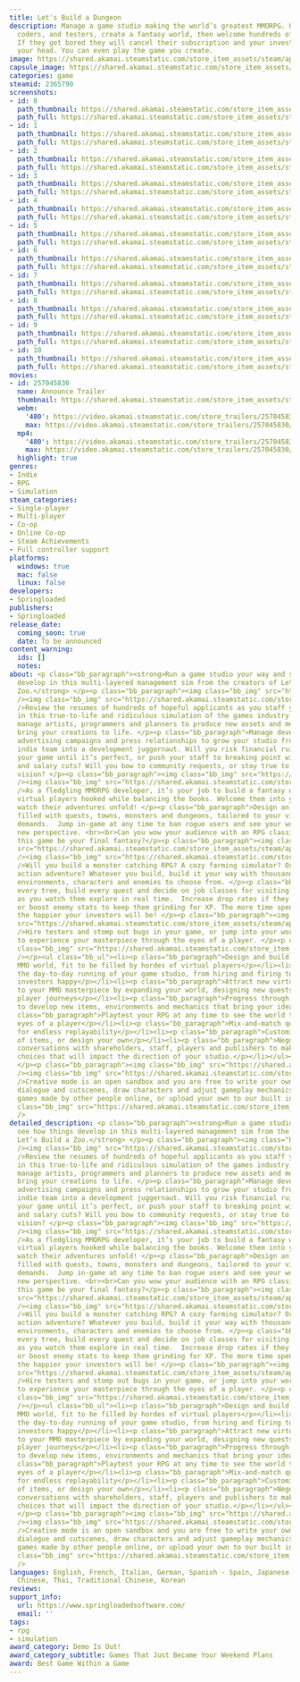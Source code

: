 ```yaml
---
title: Let's Build a Dungeon
description: Manage a game studio making the world’s greatest MMORPG. Hire designers,
  coders, and testers, create a fantasy world, then welcome hundreds of virtual players.
  If they get bored they will cancel their subscription and your investors will have
  your head. You can even play the game you create.
image: https://shared.akamai.steamstatic.com/store_item_assets/steam/apps/2365790/header.jpg?t=1732073139
capsule_image: https://shared.akamai.steamstatic.com/store_item_assets/steam/apps/2365790/capsule_231x87.jpg?t=1732073139
categories: game
steamid: 2365790
screenshots:
- id: 0
  path_thumbnail: https://shared.akamai.steamstatic.com/store_item_assets/steam/apps/2365790/ss_0aa2164fa2f54bd65a4a8bf73850a249cade4fe6.600x338.jpg?t=1732073139
  path_full: https://shared.akamai.steamstatic.com/store_item_assets/steam/apps/2365790/ss_0aa2164fa2f54bd65a4a8bf73850a249cade4fe6.1920x1080.jpg?t=1732073139
- id: 1
  path_thumbnail: https://shared.akamai.steamstatic.com/store_item_assets/steam/apps/2365790/ss_80fcbbf80430967961caf46e2eb73e34fafe1081.600x338.jpg?t=1732073139
  path_full: https://shared.akamai.steamstatic.com/store_item_assets/steam/apps/2365790/ss_80fcbbf80430967961caf46e2eb73e34fafe1081.1920x1080.jpg?t=1732073139
- id: 2
  path_thumbnail: https://shared.akamai.steamstatic.com/store_item_assets/steam/apps/2365790/ss_4537b019c906ad5b291967671a07a638fb8a3b06.600x338.jpg?t=1732073139
  path_full: https://shared.akamai.steamstatic.com/store_item_assets/steam/apps/2365790/ss_4537b019c906ad5b291967671a07a638fb8a3b06.1920x1080.jpg?t=1732073139
- id: 3
  path_thumbnail: https://shared.akamai.steamstatic.com/store_item_assets/steam/apps/2365790/ss_3c6b23a9508b9500b47f4760ed3aebc19cfc75c9.600x338.jpg?t=1732073139
  path_full: https://shared.akamai.steamstatic.com/store_item_assets/steam/apps/2365790/ss_3c6b23a9508b9500b47f4760ed3aebc19cfc75c9.1920x1080.jpg?t=1732073139
- id: 4
  path_thumbnail: https://shared.akamai.steamstatic.com/store_item_assets/steam/apps/2365790/ss_a728660ead722f13c8521c544111376d4f36f382.600x338.jpg?t=1732073139
  path_full: https://shared.akamai.steamstatic.com/store_item_assets/steam/apps/2365790/ss_a728660ead722f13c8521c544111376d4f36f382.1920x1080.jpg?t=1732073139
- id: 5
  path_thumbnail: https://shared.akamai.steamstatic.com/store_item_assets/steam/apps/2365790/ss_14d4653832378b9636afb359f95021dfcffad530.600x338.jpg?t=1732073139
  path_full: https://shared.akamai.steamstatic.com/store_item_assets/steam/apps/2365790/ss_14d4653832378b9636afb359f95021dfcffad530.1920x1080.jpg?t=1732073139
- id: 6
  path_thumbnail: https://shared.akamai.steamstatic.com/store_item_assets/steam/apps/2365790/ss_9dbd18c46cd5abc6c3bb86fb506f7a181939e80d.600x338.jpg?t=1732073139
  path_full: https://shared.akamai.steamstatic.com/store_item_assets/steam/apps/2365790/ss_9dbd18c46cd5abc6c3bb86fb506f7a181939e80d.1920x1080.jpg?t=1732073139
- id: 7
  path_thumbnail: https://shared.akamai.steamstatic.com/store_item_assets/steam/apps/2365790/ss_08294c2ceee1b4d68ef0a9ab72b4f63e26d9d8dc.600x338.jpg?t=1732073139
  path_full: https://shared.akamai.steamstatic.com/store_item_assets/steam/apps/2365790/ss_08294c2ceee1b4d68ef0a9ab72b4f63e26d9d8dc.1920x1080.jpg?t=1732073139
- id: 8
  path_thumbnail: https://shared.akamai.steamstatic.com/store_item_assets/steam/apps/2365790/ss_34475855137ba12fa78326b23d4423bbb0c34e52.600x338.jpg?t=1732073139
  path_full: https://shared.akamai.steamstatic.com/store_item_assets/steam/apps/2365790/ss_34475855137ba12fa78326b23d4423bbb0c34e52.1920x1080.jpg?t=1732073139
- id: 9
  path_thumbnail: https://shared.akamai.steamstatic.com/store_item_assets/steam/apps/2365790/ss_b91164118a13f7f952eba785cedaef8f28f3b4ca.600x338.jpg?t=1732073139
  path_full: https://shared.akamai.steamstatic.com/store_item_assets/steam/apps/2365790/ss_b91164118a13f7f952eba785cedaef8f28f3b4ca.1920x1080.jpg?t=1732073139
- id: 10
  path_thumbnail: https://shared.akamai.steamstatic.com/store_item_assets/steam/apps/2365790/ss_7808125ee8f16ede54fcf6955988ca53d63c26ad.600x338.jpg?t=1732073139
  path_full: https://shared.akamai.steamstatic.com/store_item_assets/steam/apps/2365790/ss_7808125ee8f16ede54fcf6955988ca53d63c26ad.1920x1080.jpg?t=1732073139
movies:
- id: 257045830
  name: Announce Trailer
  thumbnail: https://shared.akamai.steamstatic.com/store_item_assets/steam/apps/257045830/movie.293x165.jpg?t=1723646325
  webm:
    '480': https://video.akamai.steamstatic.com/store_trailers/257045830/movie480_vp9.webm?t=1723646325
    max: https://video.akamai.steamstatic.com/store_trailers/257045830/movie_max_vp9.webm?t=1723646325
  mp4:
    '480': https://video.akamai.steamstatic.com/store_trailers/257045830/movie480.mp4?t=1723646325
    max: https://video.akamai.steamstatic.com/store_trailers/257045830/movie_max.mp4?t=1723646325
  highlight: true
genres:
- Indie
- RPG
- Simulation
steam_categories:
- Single-player
- Multi-player
- Co-op
- Online Co-op
- Steam Achievements
- Full controller support
platforms:
  windows: true
  mac: false
  linux: false
developers:
- Springloaded
publishers:
- Springloaded
release_date:
  coming_soon: true
  date: To be announced
content_warning:
  ids: []
  notes:
about: <p class="bb_paragraph"><strong>Run a game studio your way and see how things
  develop in this multi-layered management sim from the creators of Let’s Build a
  Zoo.</strong> </p><p class="bb_paragraph"><img class="bb_img" src="https://shared.akamai.steamstatic.com/store_item_assets/steam/apps/2365790/extras/manage_en.png?t=1732073139"
  /><img class="bb_img" src="https://shared.akamai.steamstatic.com/store_item_assets/steam/apps/2365790/extras/desktop.gif?t=1732073139"
  />Review the resumes of hundreds of hopeful applicants as you staff your dream studio
  in this true-to-life and ridiculous simulation of the games industry.  Recruit and
  manage artists, programmers and planners to produce new assets and mechanics that
  bring your creations to life. </p><p class="bb_paragraph">Manage development schedules,
  advertising campaigns and press relationships to grow your studio from a scrappy
  indie team into a development juggernaut. Will you risk financial ruin by delaying
  your game until it’s perfect, or push your staff to breaking point with crunch time
  and salary cuts? Will you bow to community requests, or stay true to your creative
  vision? </p><p class="bb_paragraph"><img class="bb_img" src="https://shared.akamai.steamstatic.com/store_item_assets/steam/apps/2365790/extras/designvirtualmmo_en.png?t=1732073139"
  /><img class="bb_img" src="https://shared.akamai.steamstatic.com/store_item_assets/steam/apps/2365790/extras/SplitV2.gif?t=1732073139"
  />As a fledgling MMORPG developer, it’s your job to build a fantasy world that keeps
  virtual players hooked while balancing the books. Welcome them into your world and
  watch their adventures unfold! </p><p class="bb_paragraph">Design an expansive adventure
  filled with quests, towns, monsters and dungeons, tailored to your virtual players’
  demands.  Jump in-game at any time to ban rogue users and see your world from a
  new perspective. <br><br>Can you wow your audience with an RPG classic, or will
  this game be your final fantasy?</p><p class="bb_paragraph"><img class="bb_img"
  src="https://shared.akamai.steamstatic.com/store_item_assets/steam/apps/2365790/extras/worldforyour_en.png?t=1732073139"
  /><img class="bb_img" src="https://shared.akamai.steamstatic.com/store_item_assets/steam/apps/2365790/extras/build.gif?t=1732073139"
  />Will you build a monster catching RPG? A cozy farming simulator? Or maybe a magic-fuelled
  action adventure? Whatever you build, build it your way with thousands of objects,
  environments, characters and enemies to choose from. </p><p class="bb_paragraph">Place
  every tree, build every quest and decide on job classes for visiting virtual players
  as you watch them explore in real time.  Increase drop rates if they are struggling,
  or boost enemy stats to keep them grinding for XP. The more time spent in your world,
  the happier your investors will be! </p><p class="bb_paragraph"><img class="bb_img"
  src="https://shared.akamai.steamstatic.com/store_item_assets/steam/apps/2365790/extras/steam_play2_en.png?t=1732073139"
  />Hire testers and stomp out bugs in your game, or jump into your world at any time
  to experience your masterpiece through the eyes of a player. </p><p class="bb_paragraph"><img
  class="bb_img" src="https://shared.akamai.steamstatic.com/store_item_assets/steam/apps/2365790/extras/steam_features_en.png?t=1732073139"
  /></p><ul class="bb_ul"><li><p class="bb_paragraph">Design and build your very own
  MMO world, fit to be filled by hordes of virtual players</p></li><li><p class="bb_paragraph">Manage
  the day-to-day running of your game studio, from hiring and firing to keeping your
  investors happy</p></li><li><p class="bb_paragraph">Attract new virtual players
  to your MMO masterpiece by expanding your world, designing new quests and monitoring
  player journeys</p></li><li><p class="bb_paragraph">Progress through the campaign
  to develop new items, environments and mechanics that bring your ideas to life</p></li><li><p
  class="bb_paragraph">Playtest your RPG at any time to see the world through the
  eyes of a player</p></li><li><p class="bb_paragraph">Mix-and-match quest styles
  for endless replayability</p></li><li><p class="bb_paragraph">Customise using thousands
  of items, or design your own</p></li><li><p class="bb_paragraph">Negotiate tough
  conversations with shareholders, staff, players and publishers to make meaningful
  choices that will impact the direction of your studio.</p></li></ul><p class="bb_paragraph">
  </p><p class="bb_paragraph"><img class="bb_img" src="https://shared.akamai.steamstatic.com/store_item_assets/steam/apps/2365790/extras/cm_en.png?t=1732073139"
  /><img class="bb_img" src="https://shared.akamai.steamstatic.com/store_item_assets/steam/apps/2365790/extras/UpDownFlash.gif?t=1732073139"
  />Creative mode is an open sandbox and you are free to write your own story, create
  dialogue and cutscenes, draw characters and adjust gameplay mechanics. Browse the
  games made by other people online, or upload your own to our built in game browser.</p><br><img
  class="bb_img" src="https://shared.akamai.steamstatic.com/store_item_assets/steam/apps/2365790/extras/discordbutton_en.gif?t=1732073139"
  />
detailed_description: <p class="bb_paragraph"><strong>Run a game studio your way and
  see how things develop in this multi-layered management sim from the creators of
  Let’s Build a Zoo.</strong> </p><p class="bb_paragraph"><img class="bb_img" src="https://shared.akamai.steamstatic.com/store_item_assets/steam/apps/2365790/extras/manage_en.png?t=1732073139"
  /><img class="bb_img" src="https://shared.akamai.steamstatic.com/store_item_assets/steam/apps/2365790/extras/desktop.gif?t=1732073139"
  />Review the resumes of hundreds of hopeful applicants as you staff your dream studio
  in this true-to-life and ridiculous simulation of the games industry.  Recruit and
  manage artists, programmers and planners to produce new assets and mechanics that
  bring your creations to life. </p><p class="bb_paragraph">Manage development schedules,
  advertising campaigns and press relationships to grow your studio from a scrappy
  indie team into a development juggernaut. Will you risk financial ruin by delaying
  your game until it’s perfect, or push your staff to breaking point with crunch time
  and salary cuts? Will you bow to community requests, or stay true to your creative
  vision? </p><p class="bb_paragraph"><img class="bb_img" src="https://shared.akamai.steamstatic.com/store_item_assets/steam/apps/2365790/extras/designvirtualmmo_en.png?t=1732073139"
  /><img class="bb_img" src="https://shared.akamai.steamstatic.com/store_item_assets/steam/apps/2365790/extras/SplitV2.gif?t=1732073139"
  />As a fledgling MMORPG developer, it’s your job to build a fantasy world that keeps
  virtual players hooked while balancing the books. Welcome them into your world and
  watch their adventures unfold! </p><p class="bb_paragraph">Design an expansive adventure
  filled with quests, towns, monsters and dungeons, tailored to your virtual players’
  demands.  Jump in-game at any time to ban rogue users and see your world from a
  new perspective. <br><br>Can you wow your audience with an RPG classic, or will
  this game be your final fantasy?</p><p class="bb_paragraph"><img class="bb_img"
  src="https://shared.akamai.steamstatic.com/store_item_assets/steam/apps/2365790/extras/worldforyour_en.png?t=1732073139"
  /><img class="bb_img" src="https://shared.akamai.steamstatic.com/store_item_assets/steam/apps/2365790/extras/build.gif?t=1732073139"
  />Will you build a monster catching RPG? A cozy farming simulator? Or maybe a magic-fuelled
  action adventure? Whatever you build, build it your way with thousands of objects,
  environments, characters and enemies to choose from. </p><p class="bb_paragraph">Place
  every tree, build every quest and decide on job classes for visiting virtual players
  as you watch them explore in real time.  Increase drop rates if they are struggling,
  or boost enemy stats to keep them grinding for XP. The more time spent in your world,
  the happier your investors will be! </p><p class="bb_paragraph"><img class="bb_img"
  src="https://shared.akamai.steamstatic.com/store_item_assets/steam/apps/2365790/extras/steam_play2_en.png?t=1732073139"
  />Hire testers and stomp out bugs in your game, or jump into your world at any time
  to experience your masterpiece through the eyes of a player. </p><p class="bb_paragraph"><img
  class="bb_img" src="https://shared.akamai.steamstatic.com/store_item_assets/steam/apps/2365790/extras/steam_features_en.png?t=1732073139"
  /></p><ul class="bb_ul"><li><p class="bb_paragraph">Design and build your very own
  MMO world, fit to be filled by hordes of virtual players</p></li><li><p class="bb_paragraph">Manage
  the day-to-day running of your game studio, from hiring and firing to keeping your
  investors happy</p></li><li><p class="bb_paragraph">Attract new virtual players
  to your MMO masterpiece by expanding your world, designing new quests and monitoring
  player journeys</p></li><li><p class="bb_paragraph">Progress through the campaign
  to develop new items, environments and mechanics that bring your ideas to life</p></li><li><p
  class="bb_paragraph">Playtest your RPG at any time to see the world through the
  eyes of a player</p></li><li><p class="bb_paragraph">Mix-and-match quest styles
  for endless replayability</p></li><li><p class="bb_paragraph">Customise using thousands
  of items, or design your own</p></li><li><p class="bb_paragraph">Negotiate tough
  conversations with shareholders, staff, players and publishers to make meaningful
  choices that will impact the direction of your studio.</p></li></ul><p class="bb_paragraph">
  </p><p class="bb_paragraph"><img class="bb_img" src="https://shared.akamai.steamstatic.com/store_item_assets/steam/apps/2365790/extras/cm_en.png?t=1732073139"
  /><img class="bb_img" src="https://shared.akamai.steamstatic.com/store_item_assets/steam/apps/2365790/extras/UpDownFlash.gif?t=1732073139"
  />Creative mode is an open sandbox and you are free to write your own story, create
  dialogue and cutscenes, draw characters and adjust gameplay mechanics. Browse the
  games made by other people online, or upload your own to our built in game browser.</p><br><img
  class="bb_img" src="https://shared.akamai.steamstatic.com/store_item_assets/steam/apps/2365790/extras/discordbutton_en.gif?t=1732073139"
  />
languages: English, French, Italian, German, Spanish - Spain, Japanese, Simplified
  Chinese, Thai, Traditional Chinese, Korean
reviews:
support_info:
  url: https://www.springloadedsoftware.com/
  email: ''
tags:
- rpg
- simulation
award_category: Demo Is Out!
award_category_subtitle: Games That Just Became Your Weekend Plans
award: Best Game Within a Game
---
```


